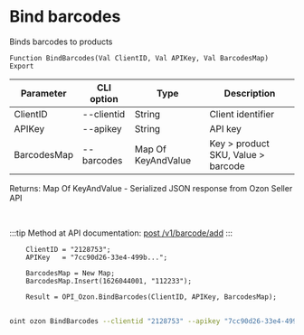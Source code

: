﻿---
sidebar_position: 1
---

# Bind barcodes
 Binds barcodes to products



`Function BindBarcodes(Val ClientID, Val APIKey, Val BarcodesMap) Export`

  | Parameter | CLI option | Type | Description |
  |-|-|-|-|
  | ClientID | --clientid | String | Client identifier |
  | APIKey | --apikey | String | API key |
  | BarcodesMap | --barcodes | Map Of KeyAndValue | Key > product SKU, Value > barcode |

  
  Returns:  Map Of KeyAndValue - Serialized JSON response from Ozon Seller API

<br/>

:::tip
Method at API documentation: [post /v1/barcode/add](https://docs.ozon.ru/api/seller/#operation/add-barcode)
:::
<br/>


```bsl title="Code example"
    ClientID = "2128753";
    APIKey   = "7cc90d26-33e4-499b...";

    BarcodesMap = New Map;
    BarcodesMap.Insert(1626044001, "112233");

    Result = OPI_Ozon.BindBarcodes(ClientID, APIKey, BarcodesMap);
```



```sh title="CLI command example"
    
oint ozon BindBarcodes --clientid "2128753" --apikey "7cc90d26-33e4-499b..." --barcodes %barcodes%

```

```json title="Result"

```
